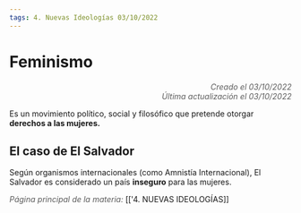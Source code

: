 ```yaml
---
tags: 4. Nuevas Ideologías 03/10/2022
---
```


# Feminismo
<div style="text-align: right; opacity: 0.7; font-style: italic;">Creado el 03/10/2022</div>
<div style="text-align: right; opacity: 0.7; font-style: italic;">Última actualización el 03/10/2022</div>

Es un movimiento político, social y filosófico que pretende otorgar **derechos a las mujeres.**

## El caso de El Salvador
Según organismos internacionales (como Amnistía Internacional), El Salvador es considerado un país **inseguro** para las mujeres.

<span style="opacity: 0.7; font-style: italic;">Página principal de la materia:</span> [['4. NUEVAS IDEOLOGÍAS]]